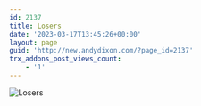 ```yaml
---
id: 2137
title: Losers
date: '2023-03-17T13:45:26+00:00'
layout: page
guid: 'http://new.andydixon.com/?page_id=2137'
trx_addons_post_views_count:
    - '1'
---
```


![Losers](https://i0.wp.com/assets.g8x2.ldn.idrivee2-23.com/posters/Losers%2001.jpg?w=1200&ssl=1 "Losers")